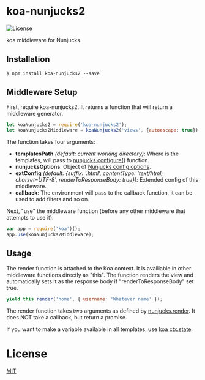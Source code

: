 koa-nunjucks2
===============
  [![License][license-img]][license-url]

  koa middleware for Nunjucks.

## Installation
```
$ npm install koa-nunjucks2 --save
```

## Middleware Setup
First, require koa-nunjucks2. It returns a function that will return a middleware generator.

```js
let koaNunjucks2 = require('koa-nunjucks2');
let koaNunjucks2Middleware = koaNunjucks2('views', {autoescape: true});
```

The function takes four arguments:
* **templatesPath** *(default: current working directory)*: Where is the templates, will pass to [nunjucks.configure()](http://mozilla.github.io/nunjucks/api.html#configure) function.
* **nunjucksOptions**: Object of [Nunjucks config options](https://mozilla.github.io/nunjucks/api.html#configure).
* **extConfig** *(default: {suffix: '.html', contentType: 'text/html; charset=UTF-8', renderToResponseBody: true})*: Extended config of this middleware.
* **callback**: The environment will pass to the callback function, it can be used to add filters and so on.

Next, "use" the middleware function (before any other middleware that attempts to use it).

```js
var app = require('koa')();
app.use(koaNunjucks2Middleware);
```

## Usage
The render function is attached to the Koa context. It is availiable in other middleware functions directly as "this". The function renders the view and automatically sets it as the response body if "renderToResponseBody" set true.

```js
yield this.render('home', { username: 'Whatever name' });
```
The render function takes two arguments as defined by [nunjucks.render](http://mozilla.github.io/nunjucks/api.html#render). It does NOT take a callback, but return a promise.

If you want to make a variable available in all templates, use [koa ctx.state](https://github.com/koajs/koa/blob/master/docs/api/context.md#ctxstate).

# License
  [MIT][license-url]

[license-img]: https://img.shields.io/badge/license-MIT-green.svg?style=flat-square
[license-url]: LICENSE